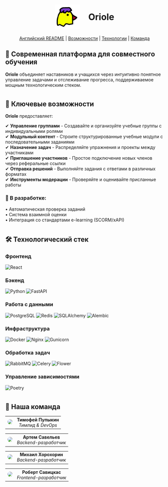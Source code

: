 <div align="center">
  <h1>
    <img src="https://github.com/GoatWhistle/oriole/blob/main/src/frontend/src/components/oriole-icon.png" alt="Логотип Oriole" width="80" style="vertical-align: middle; margin-right: 20px;"/>
    <span style="vertical-align: middle;">Oriole</span>
  </h1>
  <p><a href="https://github.com/GoatWhistle/oriole/blob/feature-logic/README.md">Английский README</a> | <a href="#features">Возможности</a> | <a href="#tech-stack">Технологии</a> | <a href="#team">Команда</a></p>
</div>

## 🚀 Современная платформа для совместного обучения

**Oriole** объединяет наставников и учащихся через интуитивно понятное управление задачами и отслеживание прогресса,
поддерживаемое мощным технологическим стеком.

#

## 🌟 <span id="features">Ключевые возможности</span>

**Oriole** предоставляет:

✔ **Управление группами** - Создавайте и организуйте учебные группы с индивидуальными ролями  
✔ **Модульный контент** - Строите структурированные учебные модули с последовательными заданиями  
✔ **Назначение задач** - Распределяйте упражнения и проекты между участниками  
✔ **Приглашение участников** - Простое подключение новых членов через реферальные ссылки  
✔ **Отправка решений** - Выполняйте задания с ответами в различных форматах  
✔ **Инструменты модерации** - Проверяйте и оценивайте присланные работы

### 🚀 В разработке:

• Автоматическая проверка заданий  
• Система взаимной оценки  
• Интеграция со стандартами e-learning (SCORM/xAPI)

#

## 🛠 <span id="tech-stack">Технологический стек</span>

### Фронтенд

<p align="left">
  <img src="https://img.shields.io/badge/React-20232A?logo=react&logoColor=61DAFB" alt="React">
</p>

### Бэкенд

<p align="left">
  <img src="https://img.shields.io/badge/Python-3776AB?logo=python&logoColor=white" alt="Python">
  <img src="https://img.shields.io/badge/FastAPI-009688?logo=fastapi&logoColor=white" alt="FastAPI">
</p>

### Работа с данными

<p align="left">
  <img src="https://img.shields.io/badge/PostgreSQL-4169E1?logo=postgresql&logoColor=white" alt="PostgreSQL">
  <img src="https://img.shields.io/badge/Redis-DC382D?logo=redis&logoColor=white" alt="Redis">
  <img src="https://img.shields.io/badge/SQLAlchemy-000000?logo=sqlalchemy" alt="SQLAlchemy">
  <img src="https://img.shields.io/badge/Alembic-000000?logo=alembic" alt="Alembic">
</p>

### Инфраструктура

<p align="left">
  <img src="https://img.shields.io/badge/Docker-2496ED?logo=docker&logoColor=white" alt="Docker">
  <img src="https://img.shields.io/badge/Nginx-009639?logo=nginx&logoColor=white" alt="Nginx">
  <img src="https://img.shields.io/badge/Gunicorn-499848?logo=gunicorn&logoColor=white" alt="Gunicorn">
</p>

### Обработка задач

<p align="left">
  <img src="https://img.shields.io/badge/RabbitMQ-FF6600?logo=rabbitmq&logoColor=white" alt="RabbitMQ">
  <img src="https://img.shields.io/badge/Celery-37814A?logo=celery&logoColor=white" alt="Celery">
  <img src="https://img.shields.io/badge/Flower-000000?logo=flower" alt="Flower">
</p>

### Управление зависимостями

<p align="left">
  <img src="https://img.shields.io/badge/Poetry-60A5FA?logo=poetry&logoColor=white" alt="Poetry">
</p>

#

## 👥 <span id="team">Наша команда</span>

<div align="center">

|                                                                                                                                                         |                                              |
|:-------------------------------------------------------------------------------------------------------------------------------------------------------:|:--------------------------------------------:|
| <a href="https://github.com/timofeipupykin" target="_blank"><img src="https://github.com/timofeipupykin.png" width="80" style="border-radius: 50%"></a> | **Тимофей Пупыкин**<br>*Тимлид & DevOps*<br> |

</div>

<div align="center">

|                                                                                                                                                     |                                                 |
|:---------------------------------------------------------------------------------------------------------------------------------------------------:|:-----------------------------------------------:|
| <a href="https://github.com/AI-AVENGER-S" target="_blank"><img src="https://github.com/AI-AVENGER-S.png" width="80" style="border-radius: 50%"></a> | **Артем Савельев**<br>*Backend-разработчик*<br> |

</div>

<div align="center">

|                                                                                                                                                                 |                                                   |
|:---------------------------------------------------------------------------------------------------------------------------------------------------------------:|:-------------------------------------------------:|
| <a href="https://github.com/mikhailkhorokhorin" target="_blank"><img src="https://github.com/mikhailkhorokhorin.png" width="80" style="border-radius: 50%"></a> | **Михаил Хорохорин**<br>*Backend-разработчик*<br> |

</div>

<div align="center">

|                                                                                                                                                     |                                                   |
|:---------------------------------------------------------------------------------------------------------------------------------------------------:|:-------------------------------------------------:|
| <a href="https://github.com/amemeansrain" target="_blank"><img src="https://github.com/amemeansrain.png" width="80" style="border-radius: 50%"></a> | **Роберт Савицкас**<br>*Frontend-разработчик*<br> |

</div>
